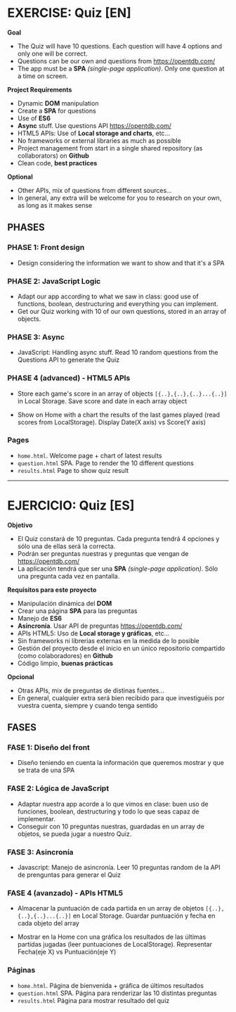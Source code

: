 # EXERCISE: Quiz [EN]

**Goal**
- The Quiz will have 10 questions. Each question will have 4 options and only one will be correct.
- Questions can be our own and questions from https://opentdb.com/
- The app must be a **SPA** *(single-page application)*. Only one question at a time on screen.

**Project Requirements**
- Dynamic **DOM** manipulation
- Create a **SPA** for questions
- Use of **ES6**
- **Async** stuff. Use questions API https://opentdb.com/
- HTML5 APIs: Use of **Local storage and charts**, etc...
- No frameworks or external libraries as much as possible
- Project management from start in a single shared repository (as collaborators) on **Github**
- Clean code, **best practices**

**Optional**
- Other APIs, mix of questions from different sources...
- In general, any extra will be welcome for you to research on your own, as long as it makes sense

## PHASES

### PHASE 1: Front design
- Design considering the information we want to show and that it's a SPA


### PHASE 2: JavaScript Logic
- Adapt our app according to what we saw in class: good use of functions, boolean, destructuring and everything you can implement.
- Get our Quiz working with 10 of our own questions, stored in an array of objects.

### PHASE 3: Async
- JavaScript: Handling async stuff. Read 10 random questions from the Questions API to generate the Quiz

### PHASE 4 (advanced) - HTML5 APIs
- Store each game's score in an array of objects `[{..},{..},{..}...{..}]` in Local Storage. Save score and date in each array object

- Show on Home with a chart the results of the last games played (read scores from LocalStorage). Display Date(X axis) vs Score(Y axis)

### Pages

- `home.html`. Welcome page + chart of latest results
- `question.html` SPA. Page to render the 10 different questions 
- `results.html` Page to show quiz result

---

# EJERCICIO: Quiz [ES]

**Objetivo**
- El Quiz constará de 10 preguntas. Cada pregunta tendrá 4 opciones y sólo una de ellas será la correcta.
- Podrán ser preguntas nuestras y preguntas que vengan de https://opentdb.com/
- La aplicación tendrá que ser una **SPA** *(single-page application)*. Sólo una pregunta cada vez en pantalla.

**Requisitos para este proyecto**
- Manipulación dinámica del **DOM**
- Crear una página **SPA** para las preguntas
- Manejo de **ES6**
- **Asincronía**. Usar API de preguntas https://opentdb.com/
- APIs HTML5: Uso de **Local storage y gráficas**, etc...
- Sin frameworks ni librerias externas en la medida de lo posible
- Gestión del proyecto desde el inicio en un único repositorio compartido (como colaboradores) en **Github**
- Código limpio, **buenas prácticas**

**Opcional**
- Otras APIs, mix de preguntas de distinas fuentes...
- En general, cualquier extra será bien recibido para que investiguéis por vuestra cuenta, siempre y cuando tenga sentido

## FASES

### FASE 1: Diseño del front
- Diseño teniendo en cuenta la información que queremos mostrar y que se trata de una SPA


### FASE 2: Lógica de JavaScript
- Adaptar nuestra app acorde a lo que vimos en clase: buen uso de funciones, boolean, destructuring y todo lo que seas capaz de implementar.
- Conseguir con 10 preguntas nuestras, guardadas en un array de objetos, se pueda jugar a nuestro Quiz.

### FASE 3: Asincronía
- Javascript: Manejo de asincronía. Leer 10 preguntas random de la API de prenguntas para generar el Quiz

### FASE 4 (avanzado) - APIs HTML5
- Almacenar la puntuación de cada partida en un array de objetos `[{..},{..},{..}...{..}]` en Local Storage. Guardar puntuación y fecha en cada objeto del array

- Mostrar en la Home con una gráfica los resultados de las últimas partidas jugadas (leer puntuaciones de LocalStorage). Representar Fecha(eje X) vs Puntuación(eje Y)

### Páginas

- `home.html`. Página de bienvenida + gráfica de últimos resultados
- `question.html` SPA. Página para renderizar las 10 distintas preguntas 
- `results.html` Página para mostrar resultado del quiz
